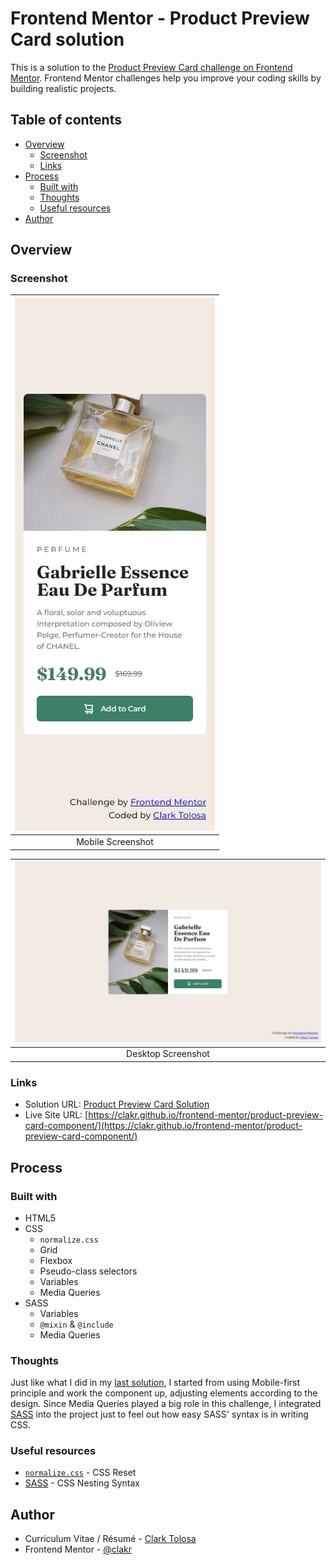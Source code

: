 # Frontend Mentor - Product Preview Card solution

This is a solution to the [Product Preview Card challenge on Frontend Mentor](https://www.frontendmentor.io/challenges/product-preview-card-component-GO7UmttRfa). Frontend Mentor challenges help you improve your coding skills by building realistic projects. 

## Table of contents

- [Overview](#overview)
  - [Screenshot](#screenshot)
  - [Links](#links)
- [Process](#process)
  - [Built with](#built-with)
  - [Thoughts](#thoughts)
  - [Useful resources](#useful-resources)
- [Author](#author)

## Overview

### Screenshot

| ![Mobile](./images/mobile.jpeg) |
|:--:|
|Mobile Screenshot|

| ![Desktop](./images/desktop.jpeg) |
|:--:|
|Desktop Screenshot|

### Links

- Solution URL: [Product Preview Card Solution](https://github.com/clakr/frontend-mentor/tree/main/product-preview-card-component-main)
- Live Site URL: [https://clakr.github.io/frontend-mentor/product-preview-card-component/](https://clakr.github.io/frontend-mentor/product-preview-card-component/)

## Process

### Built with

- HTML5
- CSS
  - `normalize.css`
  - Grid
  - Flexbox
  - Pseudo-class selectors
  - Variables
  - Media Queries
- SASS
  - Variables
  - `@mixin` & `@include` 
  - Media Queries

### Thoughts

Just like what I did in my [last solution](https://clakr.github.io/frontend-mentor/qr-code-component-main/), I started from using Mobile-first principle and work the component up, adjusting elements according to the design. Since Media Queries played a big role in this challenge, I integrated [SASS](https://sass-lang.com/) into the project just to feel out how easy SASS' syntax is in writing CSS.

### Useful resources

- [`normalize.css`](https://www.joshwcomeau.com/css/custom-css-reset/) - CSS Reset
- [SASS](https://sass-lang.com/) - CSS Nesting Syntax

## Author

- Curriculum Vitae / Résumé - [Clark Tolosa](https://clakr.vercel.app)
- Frontend Mentor - [@clakr](https://www.frontendmentor.io/profile/clakr)

